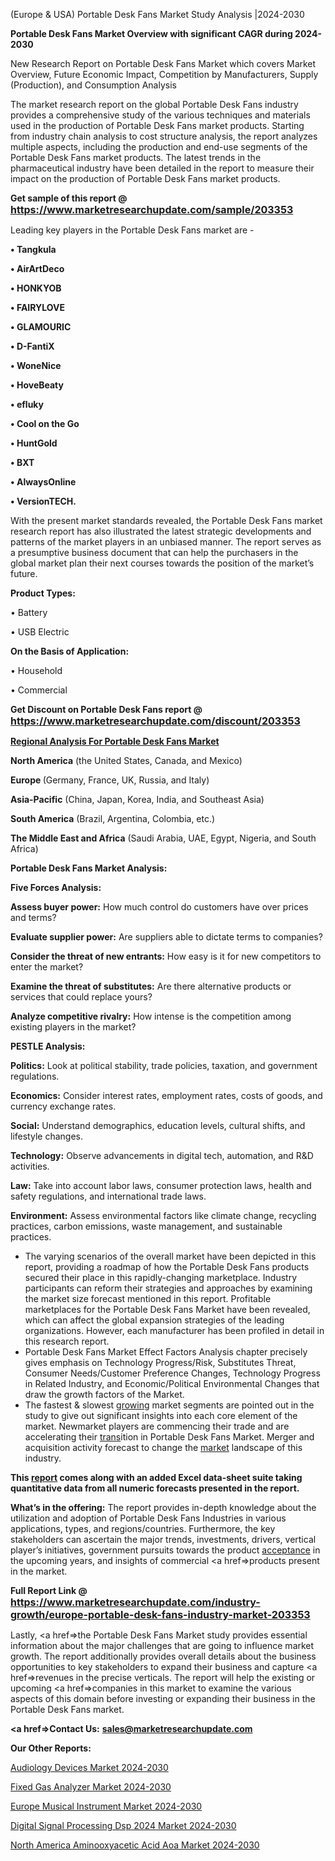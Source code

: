  (Europe & USA) Portable Desk Fans Market Study Analysis |2024-2030

<strong>Portable Desk Fans Market Overview with significant CAGR during 2024-2030</strong>

New Research Report on Portable Desk Fans Market which covers Market Overview, Future Economic Impact, Competition by Manufacturers, Supply (Production), and Consumption Analysis

The market research report on the global Portable Desk Fans industry provides a comprehensive study of the various techniques and materials used in the production of Portable Desk Fans market products. Starting from industry chain analysis to cost structure analysis, the report analyzes multiple aspects, including the production and end-use segments of the Portable Desk Fans market products. The latest trends in the pharmaceutical industry have been detailed in the report to measure their impact on the production of Portable Desk Fans market products.

<strong>Get sample of this report @ <a href=https://www.marketresearchupdate.com/sample/203353><font size=3 color=#0000ff>https://www.marketresearchupdate.com/sample/203353</font></a></strong>

Leading key players in the Portable Desk Fans market are -

<strong>• Tangkula

• AirArtDeco

• HONKYOB

• FAIRYLOVE

• GLAMOURIC

• D-FantiX

• WoneNice

• HoveBeaty

• efluky

• Cool on the Go

• HuntGold

• BXT

• AlwaysOnline

• VersionTECH.</strong>

With the present market standards revealed, the Portable Desk Fans market research report has also illustrated the latest strategic developments and patterns of the market players in an unbiased manner. The report serves as a presumptive business document that can help the purchasers in the global market plan their next courses towards the position of the market’s future.

<strong>Product Types:</strong>

• Battery

• USB Electric

<strong>On the Basis of Application:</strong>

• Household

• Commercial

<strong>Get Discount on Portable Desk Fans report @ <a href=https://www.marketresearchupdate.com/discount/203353><font size=3 color=#0000ff>https://www.marketresearchupdate.com/discount/203353</font></a></strong>

<strong><u><b>Regional Analysis For Portable Desk Fans Market</b></u></strong>

<strong><b>North America</b></strong> (the United States, Canada, and Mexico)

<strong><b>Europe </b></strong>(Germany, France, UK, Russia, and Italy)

<strong><b>Asia-Pacific</b></strong> (China, Japan, Korea, India, and Southeast Asia)

<strong><b>South America</b></strong> (Brazil, Argentina, Colombia, etc.)

<strong><b>The Middle East and Africa</b></strong> (Saudi Arabia, UAE, Egypt, Nigeria, and South Africa)

<strong>Portable Desk Fans Market Analysis:</strong>

<strong>Five Forces Analysis:</strong>

<strong>Assess buyer power:</strong> How much control do customers have over prices and terms?

<strong>Evaluate supplier power:</strong> Are suppliers able to dictate terms to companies?

<strong>Consider the threat of new entrants:</strong> How easy is it for new competitors to enter the market?

<strong>Examine the threat of substitutes:</strong> Are there alternative products or services that could replace yours?

<strong>Analyze competitive rivalry:</strong> How intense is the competition among existing players in the market?

<strong>PESTLE Analysis:</strong>

<strong>Politics:</strong> Look at political stability, trade policies, taxation, and government regulations.

<strong>Economics:</strong> Consider interest rates, employment rates, costs of goods, and currency exchange rates.

<strong>Social:</strong> Understand demographics, education levels, cultural shifts, and lifestyle changes.

<strong>Technology:</strong> Observe advancements in digital tech, automation, and R&D activities.

<strong>Law:</strong> Take into account labor laws, consumer protection laws, health and safety regulations, and international trade laws.

<strong>Environment:</strong> Assess environmental factors like climate change, recycling practices, carbon emissions, waste management, and sustainable practices.

<ul>
  <li>The varying scenarios of the overall market have been depicted in this report, providing a roadmap of how the Portable Desk Fans products secured their place in this rapidly-changing marketplace. Industry participants can reform their strategies and approaches by examining the market size forecast mentioned in this report. Profitable marketplaces for the Portable Desk Fans Market have been revealed, which can affect the global expansion strategies of the leading organizations. However, each manufacturer has been profiled in detail in this research report.</li>
  <li>Portable Desk Fans Market Effect Factors Analysis chapter precisely gives emphasis on Technology Progress/Risk, Substitutes Threat, Consumer Needs/Customer Preference Changes, Technology Progress in Related Industry, and Economic/Political Environmental Changes that draw the growth factors of the Market.</li>
  <li>The fastest &amp; slowest <a href=ASDF991299>growing</a> market segments are pointed out in the study to give out significant insights into each core element of the market. Newmarket players are commencing their trade and are accelerating their <a href=>trans</a>ition in Portable Desk Fans Market. Merger and acquisition activity forecast to change the <a href=>market</a> landscape of this industry.</li>
</ul>
<strong>This <a href=>report</a> comes along with an added Excel data-sheet suite taking quantitative data from all numeric forecasts presented in the report.</strong>

<strong>What’s in the offering:</strong> The report provides in-depth knowledge about the utilization and adoption of Portable Desk Fans Industries in various applications, types, and regions/countries. Furthermore, the key stakeholders can ascertain the major trends, investments, drivers, vertical player’s initiatives, government pursuits towards the product <a href=ASDF881288>acceptance</a> in the upcoming years, and insights of commercial <a href=>products</a> present in the market.

<strong>Full Report Link @ <a href=https://www.marketresearchupdate.com/industry-growth/europe-portable-desk-fans-industry-market-203353><font size=3 color=#0000ff>https://www.marketresearchupdate.com/industry-growth/europe-portable-desk-fans-industry-market-203353</font></a></strong>

Lastly, <a href=>the</a> Portable Desk Fans Market study provides essential information about the major challenges that are going to influence market growth. The report additionally provides overall details about the business opportunities to key stakeholders to expand their business and capture <a href=>revenues</a> in the precise verticals. The report will help the existing or upcoming <a href=>companies</a> in this market to examine the various aspects of this domain before investing or expanding their business in the Portable Desk Fans market.

<strong><a href=><strong>Contact Us:</strong></a></strong>
<strong>sales@marketresearchupdate.com</strong>

<strong>Our Other Reports:</strong>

<a href=https://www.linkedin.com/pulse/audiology-devices-market-current-business-trends>Audiology Devices Market 2024-2030</a>

<a href=https://www.linkedin.com/pulse/fixed-gas-analyzer-market-outlooks-2023-size>Fixed Gas Analyzer Market 2024-2030</a>

<a href=https://www.linkedin.com/pulse/europe-musical-instrument-market-2023-challenges>Europe Musical Instrument Market 2024-2030</a>

<a href=https://www.linkedin.com/pulse/digital-signal-processing-dsp-2023-market-has-73qaf/>Digital Signal Processing Dsp 2024 Market 2024-2030</a>

<a href=https://www.linkedin.com/pulse/north-america-aminooxyacetic-acid-aoa-market-2023-industry-akk0f/>North America Aminooxyacetic Acid Aoa Market 2024-2030</a>

